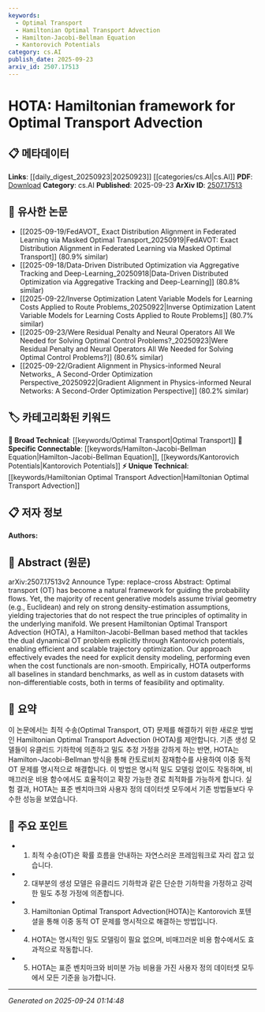 ```yaml
---
keywords:
  - Optimal Transport
  - Hamiltonian Optimal Transport Advection
  - Hamilton-Jacobi-Bellman Equation
  - Kantorovich Potentials
category: cs.AI
publish_date: 2025-09-23
arxiv_id: 2507.17513
---
```


<!-- KEYWORD_LINKING_METADATA:
{
  "processed_timestamp": "2025-09-24T01:14:48.288961",
  "vocabulary_version": "1.0",
  "selected_keywords": [
    "Optimal Transport",
    "Hamiltonian Optimal Transport Advection",
    "Hamilton-Jacobi-Bellman Equation",
    "Kantorovich Potentials"
  ],
  "rejected_keywords": [],
  "similarity_scores": {
    "Optimal Transport": 0.78,
    "Hamiltonian Optimal Transport Advection": 0.8,
    "Hamilton-Jacobi-Bellman Equation": 0.77,
    "Kantorovich Potentials": 0.72
  },
  "extraction_method": "AI_prompt_based",
  "budget_applied": true,
  "candidates_json": {
    "candidates": [
      {
        "surface": "Optimal Transport",
        "canonical": "Optimal Transport",
        "aliases": [
          "OT"
        ],
        "category": "broad_technical",
        "rationale": "Optimal Transport is a foundational concept in the paper, linking it to broader mathematical and computational frameworks.",
        "novelty_score": 0.45,
        "connectivity_score": 0.88,
        "specificity_score": 0.7,
        "link_intent_score": 0.78
      },
      {
        "surface": "Hamiltonian Optimal Transport Advection",
        "canonical": "Hamiltonian Optimal Transport Advection",
        "aliases": [
          "HOTA"
        ],
        "category": "unique_technical",
        "rationale": "HOTA is a novel method introduced in the paper, offering a unique approach to solving the dual dynamical OT problem.",
        "novelty_score": 0.92,
        "connectivity_score": 0.55,
        "specificity_score": 0.9,
        "link_intent_score": 0.8
      },
      {
        "surface": "Hamilton-Jacobi-Bellman",
        "canonical": "Hamilton-Jacobi-Bellman Equation",
        "aliases": [
          "HJB"
        ],
        "category": "specific_connectable",
        "rationale": "The Hamilton-Jacobi-Bellman equation is central to the method, linking it to dynamic programming and control theory.",
        "novelty_score": 0.5,
        "connectivity_score": 0.82,
        "specificity_score": 0.78,
        "link_intent_score": 0.77
      },
      {
        "surface": "Kantorovich potentials",
        "canonical": "Kantorovich Potentials",
        "aliases": [],
        "category": "specific_connectable",
        "rationale": "Kantorovich potentials are crucial for understanding the dual formulation of optimal transport problems.",
        "novelty_score": 0.6,
        "connectivity_score": 0.75,
        "specificity_score": 0.8,
        "link_intent_score": 0.72
      }
    ],
    "ban_list_suggestions": [
      "probability flows",
      "density modeling",
      "cost functionals"
    ]
  },
  "decisions": [
    {
      "candidate_surface": "Optimal Transport",
      "resolved_canonical": "Optimal Transport",
      "decision": "linked",
      "scores": {
        "novelty": 0.45,
        "connectivity": 0.88,
        "specificity": 0.7,
        "link_intent": 0.78
      }
    },
    {
      "candidate_surface": "Hamiltonian Optimal Transport Advection",
      "resolved_canonical": "Hamiltonian Optimal Transport Advection",
      "decision": "linked",
      "scores": {
        "novelty": 0.92,
        "connectivity": 0.55,
        "specificity": 0.9,
        "link_intent": 0.8
      }
    },
    {
      "candidate_surface": "Hamilton-Jacobi-Bellman",
      "resolved_canonical": "Hamilton-Jacobi-Bellman Equation",
      "decision": "linked",
      "scores": {
        "novelty": 0.5,
        "connectivity": 0.82,
        "specificity": 0.78,
        "link_intent": 0.77
      }
    },
    {
      "candidate_surface": "Kantorovich potentials",
      "resolved_canonical": "Kantorovich Potentials",
      "decision": "linked",
      "scores": {
        "novelty": 0.6,
        "connectivity": 0.75,
        "specificity": 0.8,
        "link_intent": 0.72
      }
    }
  ]
}
-->

# HOTA: Hamiltonian framework for Optimal Transport Advection

## 📋 메타데이터

**Links**: [[daily_digest_20250923|20250923]] [[categories/cs.AI|cs.AI]]
**PDF**: [Download](https://arxiv.org/pdf/2507.17513.pdf)
**Category**: cs.AI
**Published**: 2025-09-23
**ArXiv ID**: [2507.17513](https://arxiv.org/abs/2507.17513)

## 🔗 유사한 논문
- [[2025-09-19/FedAVOT_ Exact Distribution Alignment in Federated Learning via Masked Optimal Transport_20250919|FedAVOT: Exact Distribution Alignment in Federated Learning via Masked Optimal Transport]] (80.9% similar)
- [[2025-09-18/Data-Driven Distributed Optimization via Aggregative Tracking and Deep-Learning_20250918|Data-Driven Distributed Optimization via Aggregative Tracking and Deep-Learning]] (80.8% similar)
- [[2025-09-22/Inverse Optimization Latent Variable Models for Learning Costs Applied to Route Problems_20250922|Inverse Optimization Latent Variable Models for Learning Costs Applied to Route Problems]] (80.7% similar)
- [[2025-09-23/Were Residual Penalty and Neural Operators All We Needed for Solving Optimal Control Problems?_20250923|Were Residual Penalty and Neural Operators All We Needed for Solving Optimal Control Problems?]] (80.6% similar)
- [[2025-09-22/Gradient Alignment in Physics-informed Neural Networks_ A Second-Order Optimization Perspective_20250922|Gradient Alignment in Physics-informed Neural Networks: A Second-Order Optimization Perspective]] (80.2% similar)

## 🏷️ 카테고리화된 키워드
**🧠 Broad Technical**: [[keywords/Optimal Transport|Optimal Transport]]
**🔗 Specific Connectable**: [[keywords/Hamilton-Jacobi-Bellman Equation|Hamilton-Jacobi-Bellman Equation]], [[keywords/Kantorovich Potentials|Kantorovich Potentials]]
**⚡ Unique Technical**: [[keywords/Hamiltonian Optimal Transport Advection|Hamiltonian Optimal Transport Advection]]

## 📋 저자 정보

**Authors:** 

## 📄 Abstract (원문)

arXiv:2507.17513v2 Announce Type: replace-cross 
Abstract: Optimal transport (OT) has become a natural framework for guiding the probability flows. Yet, the majority of recent generative models assume trivial geometry (e.g., Euclidean) and rely on strong density-estimation assumptions, yielding trajectories that do not respect the true principles of optimality in the underlying manifold. We present Hamiltonian Optimal Transport Advection (HOTA), a Hamilton-Jacobi-Bellman based method that tackles the dual dynamical OT problem explicitly through Kantorovich potentials, enabling efficient and scalable trajectory optimization. Our approach effectively evades the need for explicit density modeling, performing even when the cost functionals are non-smooth. Empirically, HOTA outperforms all baselines in standard benchmarks, as well as in custom datasets with non-differentiable costs, both in terms of feasibility and optimality.

## 📝 요약

이 논문에서는 최적 수송(Optimal Transport, OT) 문제를 해결하기 위한 새로운 방법인 Hamiltonian Optimal Transport Advection (HOTA)를 제안합니다. 기존 생성 모델들이 유클리드 기하학에 의존하고 밀도 추정 가정을 강하게 하는 반면, HOTA는 Hamilton-Jacobi-Bellman 방식을 통해 칸토로비치 잠재함수를 사용하여 이중 동적 OT 문제를 명시적으로 해결합니다. 이 방법은 명시적 밀도 모델링 없이도 작동하며, 비매끄러운 비용 함수에서도 효율적이고 확장 가능한 경로 최적화를 가능하게 합니다. 실험 결과, HOTA는 표준 벤치마크와 사용자 정의 데이터셋 모두에서 기존 방법들보다 우수한 성능을 보였습니다.

## 🎯 주요 포인트

- 1. 최적 수송(OT)은 확률 흐름을 안내하는 자연스러운 프레임워크로 자리 잡고 있습니다.
- 2. 대부분의 생성 모델은 유클리드 기하학과 같은 단순한 기하학을 가정하고 강력한 밀도 추정 가정에 의존합니다.
- 3. Hamiltonian Optimal Transport Advection(HOTA)는 Kantorovich 포텐셜을 통해 이중 동적 OT 문제를 명시적으로 해결하는 방법입니다.
- 4. HOTA는 명시적인 밀도 모델링이 필요 없으며, 비매끄러운 비용 함수에서도 효과적으로 작동합니다.
- 5. HOTA는 표준 벤치마크와 비미분 가능 비용을 가진 사용자 정의 데이터셋 모두에서 모든 기준을 능가합니다.


---

*Generated on 2025-09-24 01:14:48*